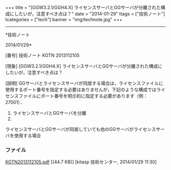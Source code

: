﻿+++
title = "[GGW3.2.1/GGH4.X] ライセンスサーバとGGサーバが分離された構成にしたいが，注意すべき点は？"
date = "2014-01-29"
ttags = ["技術ノート"]
tcategories = ["tech"]
banner = "img/technote.jpg"
+++

-----------------------------------------------------------------------------------------------------------------------------

*技術ノート

2014/01/29*


[番号]
技術ノート KGTN 2013112105

[現象]
[GGW3.2.1/GGH4.X]
ライセンスサーバとGGサーバが分離された構成にしたいが，注意すべき点は？

[説明]
GGサーバとライセンスサーバが同居する場合は，ライセンスファイルに使用するポート番号を指定する必要はありませんが，下記のような構成ではライセンスファイルにポート番号を明示的に指定する必要があります（例：
27001）．

1) ライセンスサーバとGGサーバを分離
2)
ライセンスサーバとGGサーバが同居していても他のGGサーバがライセンスサーバを使用する場合


### ファイル

 
 


[KGTN2013112105.pdf](http://techreport.kitasp.net/attachments/download/1418/KGTN2013112105.pdf)
 [(44.7 KB)] [kitasp 技術センター, 2014/01/29
11:30]


 


 

